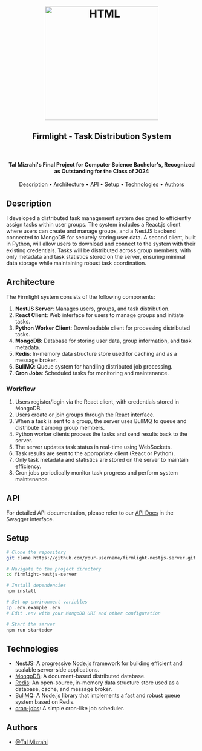 <h1 align="center">
<p align="center">
<a href="https://firmlight.onrender.com/"><img src="https://github.com/TalMizrahii/firmlight-py-client/blob/main/Assets/FullLogo.png" alt="HTML" width="300"></a>
</p>
<h2 align="center">
  Firmlight - Task Distribution System
</h2>
  <br>
</h1> 
<h4 align="center">Tal Mizrahi's Final Project for Computer Science Bachelor's, Recognized as Outstanding for the Class of 2024</h4>

<p align="center">
  <a href="#description">Description</a> •
  <a href="#architecture">Architecture</a> •
  <a href="#api">API</a> •
  <a href="#setup">Setup</a> •
  <a href="#technologies">Technologies</a> •
  <a href="#authors">Authors</a>
</p>

## Description

I developed a distributed task management system designed to efficiently assign tasks within user groups. The system includes a React.js client where users can create and manage groups, and a NestJS backend connected to MongoDB for securely storing user data. A second client, built in Python, will allow users to download and connect to the system with their existing credentials. Tasks will be distributed across group members, with only metadata and task statistics stored on the server, ensuring minimal data storage while maintaining robust task coordination.

## Architecture

The Firmlight system consists of the following components:

1. **NestJS Server**: Manages users, groups, and task distribution.
2. **React Client**: Web interface for users to manage groups and initiate tasks.
3. **Python Worker Client**: Downloadable client for processing distributed tasks.
4. **MongoDB**: Database for storing user data, group information, and task metadata.
5. **Redis**: In-memory data structure store used for caching and as a message broker.
6. **BullMQ**: Queue system for handling distributed job processing.
7. **Cron Jobs**: Scheduled tasks for monitoring and maintenance.



### Workflow

1. Users register/login via the React client, with credentials stored in MongoDB.
2. Users create or join groups through the React interface.
3. When a task is sent to a group, the server uses BullMQ to queue and distribute it among group members.
4. Python worker clients process the tasks and send results back to the server.
5. The server updates task status in real-time using WebSockets.
6. Task results are sent to the appropriate client (React or Python).
7. Only task metadata and statistics are stored on the server to maintain efficiency.
8. Cron jobs periodically monitor task progress and perform system maintenance.

## API

For detailed API documentation, please refer to our [API Docs](https://firmlight.onrender.com/api) in the Swagger interface.

## Setup

```bash
# Clone the repository
git clone https://github.com/your-username/firmlight-nestjs-server.git

# Navigate to the project directory
cd firmlight-nestjs-server

# Install dependencies
npm install

# Set up environment variables
cp .env.example .env
# Edit .env with your MongoDB URI and other configuration

# Start the server
npm run start:dev
```

## Technologies

- [NestJS](https://nestjs.com/): A progressive Node.js framework for building efficient and scalable server-side applications.
- [MongoDB](https://www.mongodb.com/): A document-based distributed database.
- [Redis](https://redis.io/): An open-source, in-memory data structure store used as a database, cache, and message broker.
- [BullMQ](https://docs.bullmq.io/): A Node.js library that implements a fast and robust queue system based on Redis.
- [cron-jobs](https://cron-job.org/en/): A simple cron-like job scheduler.

## Authors

* [@Tal Mizrahi](https://github.com/TalMizrahii)

